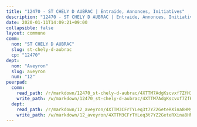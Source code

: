 ```yaml
---
title: "12470 - ST CHELY D AUBRAC | Entraide, Annonces, Initiatives"
description: "12470 - ST CHELY D AUBRAC | Entraide, Annonces, Initiatives"
date: 2020-01-11T14:09:21+09:00
collapsible: false
layout: commune
comm:
  nom: "ST CHELY D AUBRAC"
  slug: st-chely-d-aubrac
  cp: "12470"
dept:
  nom: "Aveyron"
  slug: aveyron
  num: "12"
peerpad:
  comm:
    read_path: /r/markdown/12470_st-chely-d-aubrac/4XTTM7AdgKscvxf7ZfH3fYMWhpVQrNtgsCYV9MVYjNDcTKfui
    write_path: /w/markdown/12470_st-chely-d-aubrac/4XTTM7AdgKscvxf7ZfH3fYMWhpVQrNtgsCYV9MVYjNDcTKfui-K3TgV6qpN78DXXQJh1fmaUy2LJvWKXZY3ywUPRFkEFDSxD9PK2rtf5So31KjFUBBB3Sigd4JUgswuU7ym7qteoSo9JfoeoS654VMsX78ayTTJcgzXqxiZApvtkGFBe5o1YtYjxhn
  dept:
    read_path: /r/markdown/12_aveyron/4XTTM3CFrTYLeq3t7YZ2GeteRXina8HMy585xLdATaEm28gJq
    write_path: /w/markdown/12_aveyron/4XTTM3CFrTYLeq3t7YZ2GeteRXina8HMy585xLdATaEm28gJq-K3TgUfu3tdsvnJNzfCjLcQBm4uQ83gag77qnaAo9pjUvbpQyfAVAxJdyULKffeJFVcGHHVraYZNVQhiGBeBUKBFLy2Vr8dapgU6tQCmoJQ6dgnoqRGmK9bSxqhW9VArfxRuTPcgV
---
```



